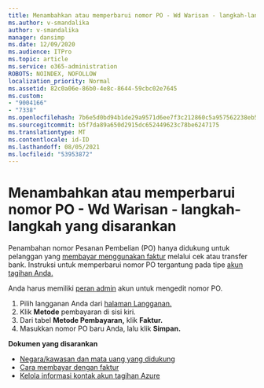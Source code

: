 ```yaml
---
title: Menambahkan atau memperbarui nomor PO - Wd Warisan - langkah-langkah yang disarankan
ms.author: v-smandalika
author: v-smandalika
manager: dansimp
ms.date: 12/09/2020
ms.audience: ITPro
ms.topic: article
ms.service: o365-administration
ROBOTS: NOINDEX, NOFOLLOW
localization_priority: Normal
ms.assetid: 82c0a06e-86b0-4e8c-8644-59cbc02e7645
ms.custom:
- "9004166"
- "7338"
ms.openlocfilehash: 7b6e5d0bd94b1de29a9571d6ee7f3c212860c5a957562238eb5f5214ec676e87
ms.sourcegitcommit: b5f7da89a650d2915dc652449623c78be6247175
ms.translationtype: MT
ms.contentlocale: id-ID
ms.lasthandoff: 08/05/2021
ms.locfileid: "53953872"
---
```

# <a name="add-or-update-po-number---legacy-wd---recommended-steps"></a>Menambahkan atau memperbarui nomor PO - Wd Warisan - langkah-langkah yang disarankan

Penambahan nomor Pesanan Pembelian (PO) hanya didukung untuk pelanggan yang [membayar menggunakan faktur](https://docs.microsoft.com/azure/cost-management-billing/manage/pay-by-invoice) melalui cek atau transfer bank. Instruksi untuk memperbarui nomor PO tergantung pada tipe [akun tagihan Anda.](https://docs.microsoft.com/azure/cost-management-billing/manage/view-all-accounts)

Anda harus memiliki [peran admin](https://docs.microsoft.com/azure/role-based-access-control/rbac-and-directory-admin-roles) akun untuk mengedit nomor PO.

1. Pilih langganan Anda dari [halaman Langganan.](https://ms.portal.azure.com/#blade/Microsoft_Azure_Billing/SubscriptionsBlade)
2. Klik **Metode** pembayaran di sisi kiri.
3. Dari tabel **Metode Pembayaran,** klik **Faktur.** 
4. Masukkan nomor PO baru Anda, lalu klik **Simpan.**

**Dokumen yang disarankan**

- [Negara/kawasan dan mata uang yang didukung](https://azure.microsoft.com/en-us/pricing/faq/) 
- [Cara membayar dengan faktur](https://docs.microsoft.com/azure/cost-management-billing/manage/pay-by-invoice) 
- [Kelola informasi kontak akun tagihan Azure](https://docs.microsoft.com/azure/cost-management-billing/manage/change-azure-account-profile)


